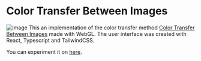 # Color Transfer Between Images
![image](https://user-images.githubusercontent.com/19363147/137603569-e7f5abb2-4897-4a45-b2da-e6bb21237acb.png)
This an implementation of the color transfer method [Color Transfer Between Images](https://www.cs.tau.ac.il/~turkel/imagepapers/ColorTransfer.pdf) made with WebGL. The user interface was created with React, Typescript and TailwindCSS.

You can experiment it on [here](https://6163d99efb0bc600072ea2b1--blissful-mestorf-5654ad.netlify.app/).
